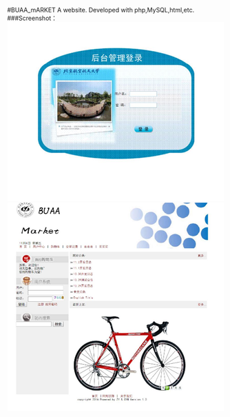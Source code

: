 #BUAA_mARKET
A website. Developed with php,MySQL,html,etc.
###Screenshot：
![enter image description here](https://github.com/tigerzhaoyue/BUAA_Market/blob/master/adminview.JPG)
![](https://github.com/tigerzhaoyue/BUAA_Market/blob/master/userview.JPG)